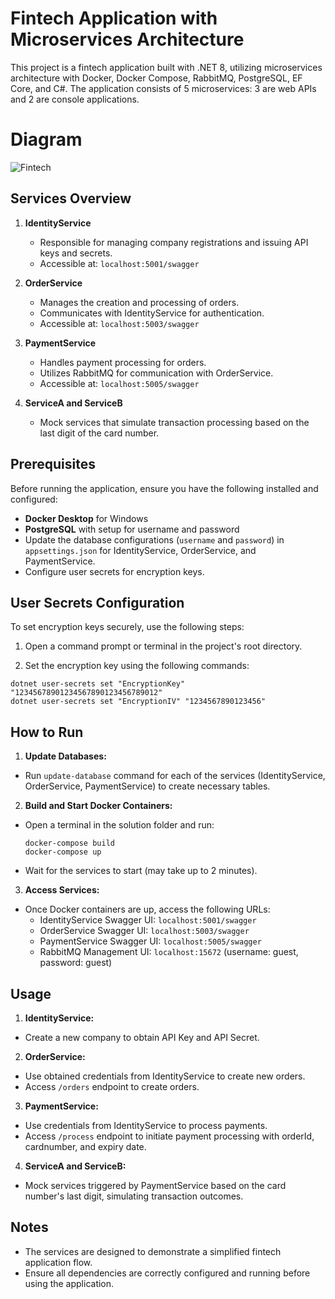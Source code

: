 # Fintech Application with Microservices Architecture

This project is a fintech application built with .NET 8, utilizing microservices architecture with Docker, Docker Compose, RabbitMQ, PostgreSQL, EF Core, and C#. The application consists of 5 microservices: 3 are web APIs and 2 are console applications.

# Diagram

![Fintech](https://github.com/ImesashviliIrakli/Fintech/assets/77686006/c2007582-dda5-486d-a03c-a42b0100499b)

## Services Overview

1. **IdentityService**
   - Responsible for managing company registrations and issuing API keys and secrets.
   - Accessible at: `localhost:5001/swagger`

2. **OrderService**
   - Manages the creation and processing of orders.
   - Communicates with IdentityService for authentication.
   - Accessible at: `localhost:5003/swagger`

3. **PaymentService**
   - Handles payment processing for orders.
   - Utilizes RabbitMQ for communication with OrderService.
   - Accessible at: `localhost:5005/swagger`

4. **ServiceA and ServiceB**
   - Mock services that simulate transaction processing based on the last digit of the card number.

## Prerequisites

Before running the application, ensure you have the following installed and configured:

- **Docker Desktop** for Windows
- **PostgreSQL** with setup for username and password
- Update the database configurations (`username` and `password`) in `appsettings.json` for IdentityService, OrderService, and PaymentService.
- Configure user secrets for encryption keys.

## User Secrets Configuration

To set encryption keys securely, use the following steps:

1. Open a command prompt or terminal in the project's root directory.

2. Set the encryption key using the following commands:
```
dotnet user-secrets set "EncryptionKey" "12345678901234567890123456789012"
dotnet user-secrets set "EncryptionIV" "1234567890123456"
```

## How to Run

1. **Update Databases:**
- Run `update-database` command for each of the services (IdentityService, OrderService, PaymentService) to create necessary tables.

2. **Build and Start Docker Containers:**
- Open a terminal in the solution folder and run:
  ```
  docker-compose build
  docker-compose up
  ```
- Wait for the services to start (may take up to 2 minutes).

3. **Access Services:**
- Once Docker containers are up, access the following URLs:
  - IdentityService Swagger UI: `localhost:5001/swagger`
  - OrderService Swagger UI: `localhost:5003/swagger`
  - PaymentService Swagger UI: `localhost:5005/swagger`
  - RabbitMQ Management UI: `localhost:15672` (username: guest, password: guest)

## Usage

1. **IdentityService:**
- Create a new company to obtain API Key and API Secret.

2. **OrderService:**
- Use obtained credentials from IdentityService to create new orders.
- Access `/orders` endpoint to create orders.

3. **PaymentService:**
- Use credentials from IdentityService to process payments.
- Access `/process` endpoint to initiate payment processing with orderId, cardnumber, and expiry date.

4. **ServiceA and ServiceB:**
- Mock services triggered by PaymentService based on the card number's last digit, simulating transaction outcomes.

## Notes

- The services are designed to demonstrate a simplified fintech application flow.
- Ensure all dependencies are correctly configured and running before using the application.
